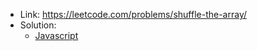 - Link: https://leetcode.com/problems/shuffle-the-array/
- Solution:
  - [Javascript](index.js)
  <!-- - [Typescript](index.ts) -->
